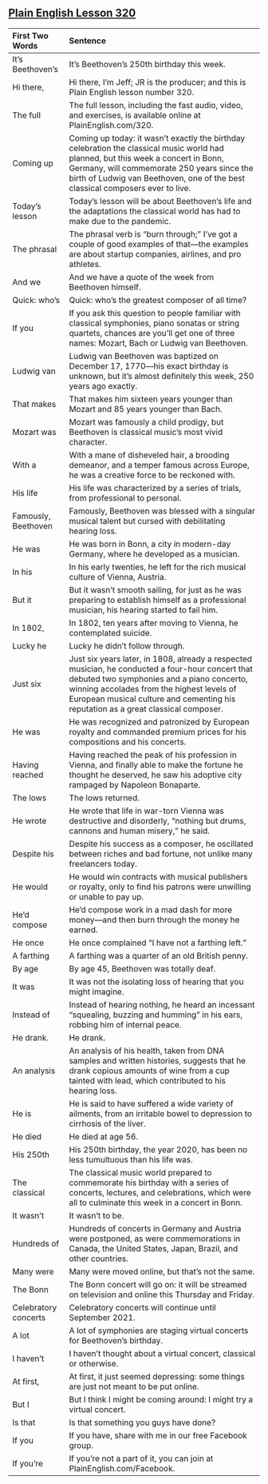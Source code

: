 ## [Plain English Lesson 320](https://PlainEnglish.com/number/320/) 
 
|First Two Words      |Sentence                                                                                                                                                                                                                                                                          | 
|:--------------------|:---------------------------------------------------------------------------------------------------------------------------------------------------------------------------------------------------------------------------------------------------------------------------------| 
|It’s Beethoven’s     |It’s Beethoven’s 250th birthday this week.                                                                                                                                                                                                                                        | 
|Hi there,            |Hi there, I’m Jeff; JR is the producer; and this is Plain English lesson number 320.                                                                                                                                                                                              | 
|The full             |The full lesson, including the fast audio, video, and exercises, is available online at PlainEnglish.com/320.                                                                                                                                                                     | 
|Coming up            |Coming up today: it wasn’t exactly the birthday celebration the classical music world had planned, but this week a concert in Bonn, Germany, will commemorate 250 years since the birth of Ludwig van Beethoven, one of the best classical composers ever to live.                | 
|Today’s lesson       |Today’s lesson will be about Beethoven’s life and the adaptations the classical world has had to make due to the pandemic.                                                                                                                                                        | 
|The phrasal          |The phrasal verb is “burn through;” I’ve got a couple of good examples of that—the examples are about startup companies, airlines, and pro athletes.                                                                                                                              | 
|And we               |And we have a quote of the week from Beethoven himself.                                                                                                                                                                                                                           | 
|Quick: who’s         |Quick: who’s the greatest composer of all time?                                                                                                                                                                                                                                   | 
|If you               |If you ask this question to people familiar with classical symphonies, piano sonatas or string quartets, chances are you’ll get one of three names: Mozart, Bach or Ludwig van Beethoven.                                                                                         | 
|Ludwig van           |Ludwig van Beethoven was baptized on December 17, 1770—his exact birthday is unknown, but it’s almost definitely this week, 250 years ago exactly.                                                                                                                                | 
|That makes           |That makes him sixteen years younger than Mozart and 85 years younger than Bach.                                                                                                                                                                                                  | 
|Mozart was           |Mozart was famously a child prodigy, but Beethoven is classical music’s most vivid character.                                                                                                                                                                                     | 
|With a               |With a mane of disheveled hair, a brooding demeanor, and a temper famous across Europe, he was a creative force to be reckoned with.                                                                                                                                              | 
|His life             |His life was characterized by a series of trials, from professional to personal.                                                                                                                                                                                                  | 
|Famously, Beethoven  |Famously, Beethoven was blessed with a singular musical talent but cursed with debilitating hearing loss.                                                                                                                                                                         | 
|He was               |He was born in Bonn, a city in modern-day Germany, where he developed as a musician.                                                                                                                                                                                              | 
|In his               |In his early twenties, he left for the rich musical culture of Vienna, Austria.                                                                                                                                                                                                   | 
|But it               |But it wasn’t smooth sailing, for just as he was preparing to establish himself as a professional musician, his hearing started to fail him.                                                                                                                                      | 
|In 1802,             |In 1802, ten years after moving to Vienna, he contemplated suicide.                                                                                                                                                                                                               | 
|Lucky he             |Lucky he didn’t follow through.                                                                                                                                                                                                                                                   | 
|Just six             |Just six years later, in 1808, already a respected musician, he conducted a four-hour concert that debuted two symphonies and a piano concerto, winning accolades from the highest levels of European musical culture and cementing his reputation as a great classical composer. | 
|He was               |He was recognized and patronized by European royalty and commanded premium prices for his compositions and his concerts.                                                                                                                                                          | 
|Having reached       |Having reached the peak of his profession in Vienna, and finally able to make the fortune he thought he deserved, he saw his adoptive city rampaged by Napoleon Bonaparte.                                                                                                        | 
|The lows             |The lows returned.                                                                                                                                                                                                                                                                | 
|He wrote             |He wrote that life in war-torn Vienna was destructive and disorderly, “nothing but drums, cannons and human misery,” he said.                                                                                                                                                     | 
|Despite his          |Despite his success as a composer, he oscillated between riches and bad fortune, not unlike many freelancers today.                                                                                                                                                               | 
|He would             |He would win contracts with musical publishers or royalty, only to find his patrons were unwilling or unable to pay up.                                                                                                                                                           | 
|He’d compose         |He’d compose work in a mad dash for more money—and then burn through the money he earned.                                                                                                                                                                                         | 
|He once              |He once complained “I have not a farthing left.”                                                                                                                                                                                                                                  | 
|A farthing           |A farthing was a quarter of an old British penny.                                                                                                                                                                                                                                 | 
|By age               |By age 45, Beethoven was totally deaf.                                                                                                                                                                                                                                            | 
|It was               |It was not the isolating loss of hearing that you might imagine.                                                                                                                                                                                                                  | 
|Instead of           |Instead of hearing nothing, he heard an incessant “squealing, buzzing and humming” in his ears, robbing him of internal peace.                                                                                                                                                    | 
|He drank.            |He drank.                                                                                                                                                                                                                                                                         | 
|An analysis          |An analysis of his health, taken from DNA samples and written histories, suggests that he drank copious amounts of wine from a cup tainted with lead, which contributed to his hearing loss.                                                                                      | 
|He is                |He is said to have suffered a wide variety of ailments, from an irritable bowel to depression to cirrhosis of the liver.                                                                                                                                                          | 
|He died              |He died at age 56.                                                                                                                                                                                                                                                                | 
|His 250th            |His 250th birthday, the year 2020, has been no less tumultuous than his life was.                                                                                                                                                                                                 | 
|The classical        |The classical music world prepared to commemorate his birthday with a series of concerts, lectures, and celebrations, which were all to culminate this week in a concert in Bonn.                                                                                                 | 
|It wasn’t            |It wasn’t to be.                                                                                                                                                                                                                                                                  | 
|Hundreds of          |Hundreds of concerts in Germany and Austria were postponed, as were commemorations in Canada, the United States, Japan, Brazil, and other countries.                                                                                                                              | 
|Many were            |Many were moved online, but that’s not the same.                                                                                                                                                                                                                                  | 
|The Bonn             |The Bonn concert will go on: it will be streamed on television and online this Thursday and Friday.                                                                                                                                                                               | 
|Celebratory concerts |Celebratory concerts will continue until September 2021.                                                                                                                                                                                                                          | 
|A lot                |A lot of symphonies are staging virtual concerts for Beethoven’s birthday.                                                                                                                                                                                                        | 
|I haven’t            |I haven’t thought about a virtual concert, classical or otherwise.                                                                                                                                                                                                                | 
|At first,            |At first, it just seemed depressing: some things are just not meant to be put online.                                                                                                                                                                                             | 
|But I                |But I think I might be coming around: I might try a virtual concert.                                                                                                                                                                                                              | 
|Is that              |Is that something you guys have done?                                                                                                                                                                                                                                             | 
|If you               |If you have, share with me in our free Facebook group.                                                                                                                                                                                                                            | 
|If you’re            |If you’re not a part of it, you can join at PlainEnglish.com/Facebook.                                                                                                                                                                                                            |
